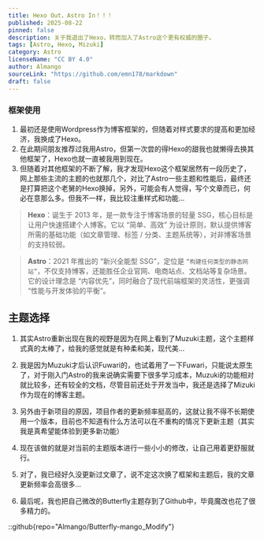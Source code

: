 ```yaml
---
title: Hexo Out，Astro In！！！
published: 2025-08-22
pinned: false
description: 关于我退出了Hexo，转而加入了Astro这个更有权威的圈子。
tags: [Astro, Hexo, Mizuki]
category: Astro
licenseName: "CC BY 4.0"
author: Almango
sourceLink: "https://github.com/emn178/markdown"
draft: false
---
```



### 框架使用

1. 最初还是使用Wordpress作为博客框架的，但随着对样式要求的提高和更加经济，我换成了Hexo。
2. 在此期间朋友推荐过我用Astro，但第一次尝的得Hexo的甜我也就懒得去换其他框架了，Hexo也就一直被我用到现在。
3. 但随着对其他框架的不断了解，我才发现Hexo这个框架居然有一段历史了，网上那些主流的主题的也就那几个，对比了Astro一些主题和性能后，最终还是打算把这个老舅的Hexo换掉，另外，可能会有人觉得，写个文章而已，何必在意那么多。但我不一样，我比较注重样式和功能...

>**Hexo**：诞生于 2013 年，是一款专注于博客场景的轻量 SSG，核心目标是让用户快速搭建个人博客。它以 “简单、高效” 为设计原则，默认提供博客所需的基础功能（如文章管理、标签 / 分类、主题系统等），对非博客场景的支持较弱。

>**Astro**：2021 年推出的 “新兴全能型 SSG”，定位是 `“构建任何类型的静态网站”`，不仅支持博客，还能胜任企业官网、电商站点、文档站等复杂场景。它的设计理念是 “内容优先”，同时融合了现代前端框架的灵活性，更强调 “性能与开发体验的平衡”。

## 主题选择

1. 其实Astro重新出现在我的视野是因为在网上看到了Muzuki主题，这个主题样式真的太棒了，给我的感觉就是有种柔和美，现代美...
2. 我是因为Muzuki才后认识Fuwari的，也试着用了一下Fuwari，只能说太原生了，对于刚入门Astro的我来说确实需要下很多学习成本，Muzuki的功能相对就比较多，还有较全的文档，尽管目前还处于开发当中，我还是选择了Mizuki作为现在的博客主题。
3. 另外由于新项目的原因，项目作者的更新频率挺高的，这就让我不得不长期使用一个版本，目前也不知道有什么方法可以在不重构的情况下更新主题（其实我是真希望能体验到更多新功能）

4. 现在该做的就是对当前的主题版本进行一些小小的修改，让自己用着更舒服就行。

5. 对了，我已经好久没更新过文章了，说不定这次换了框架和主题后，我的文章更新频率会高很多...

6. 最后呢，我也把自己微改的Butterfly主题存到了Github中，毕竟魔改也花了很多精力的。

::github{repo="Almango/Butterfly-mango_Modify"}
